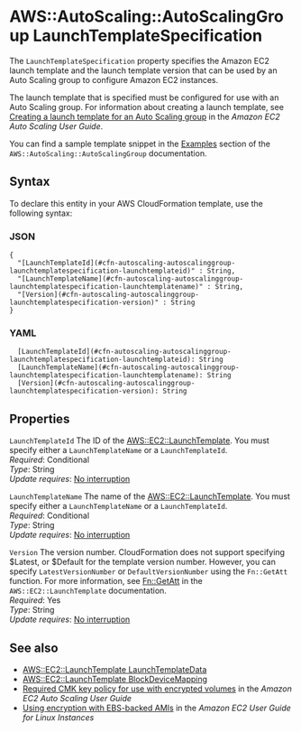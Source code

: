 # AWS::AutoScaling::AutoScalingGroup LaunchTemplateSpecification<a name="aws-properties-autoscaling-autoscalinggroup-launchtemplatespecification"></a>

The `LaunchTemplateSpecification` property specifies the Amazon EC2 launch template and the launch template version that can be used by an Auto Scaling group to configure Amazon EC2 instances\. 

The launch template that is specified must be configured for use with an Auto Scaling group\. For information about creating a launch template, see [Creating a launch template for an Auto Scaling group](https://docs.aws.amazon.com/autoscaling/ec2/userguide/create-launch-template.html) in the *Amazon EC2 Auto Scaling User Guide*\.

You can find a sample template snippet in the [Examples](https://docs.aws.amazon.com/AWSCloudFormation/latest/UserGuide/aws-properties-as-group.html#aws-properties-as-group--examples) section of the `AWS::AutoScaling::AutoScalingGroup` documentation\. 

## Syntax<a name="aws-properties-autoscaling-autoscalinggroup-launchtemplatespecification-syntax"></a>

To declare this entity in your AWS CloudFormation template, use the following syntax:

### JSON<a name="aws-properties-autoscaling-autoscalinggroup-launchtemplatespecification-syntax.json"></a>

```
{
  "[LaunchTemplateId](#cfn-autoscaling-autoscalinggroup-launchtemplatespecification-launchtemplateid)" : String,
  "[LaunchTemplateName](#cfn-autoscaling-autoscalinggroup-launchtemplatespecification-launchtemplatename)" : String,
  "[Version](#cfn-autoscaling-autoscalinggroup-launchtemplatespecification-version)" : String
}
```

### YAML<a name="aws-properties-autoscaling-autoscalinggroup-launchtemplatespecification-syntax.yaml"></a>

```
  [LaunchTemplateId](#cfn-autoscaling-autoscalinggroup-launchtemplatespecification-launchtemplateid): String
  [LaunchTemplateName](#cfn-autoscaling-autoscalinggroup-launchtemplatespecification-launchtemplatename): String
  [Version](#cfn-autoscaling-autoscalinggroup-launchtemplatespecification-version): String
```

## Properties<a name="aws-properties-autoscaling-autoscalinggroup-launchtemplatespecification-properties"></a>

`LaunchTemplateId`  <a name="cfn-autoscaling-autoscalinggroup-launchtemplatespecification-launchtemplateid"></a>
The ID of the [AWS::EC2::LaunchTemplate](https://docs.aws.amazon.com/AWSCloudFormation/latest/UserGuide/aws-resource-ec2-launchtemplate.html)\. You must specify either a `LaunchTemplateName` or a `LaunchTemplateId`\.  
*Required*: Conditional  
*Type*: String  
*Update requires*: [No interruption](https://docs.aws.amazon.com/AWSCloudFormation/latest/UserGuide/using-cfn-updating-stacks-update-behaviors.html#update-no-interrupt)

`LaunchTemplateName`  <a name="cfn-autoscaling-autoscalinggroup-launchtemplatespecification-launchtemplatename"></a>
The name of the [AWS::EC2::LaunchTemplate](https://docs.aws.amazon.com/AWSCloudFormation/latest/UserGuide/aws-resource-ec2-launchtemplate.html)\. You must specify either a `LaunchTemplateName` or a `LaunchTemplateId`\.  
*Required*: Conditional  
*Type*: String  
*Update requires*: [No interruption](https://docs.aws.amazon.com/AWSCloudFormation/latest/UserGuide/using-cfn-updating-stacks-update-behaviors.html#update-no-interrupt)

`Version`  <a name="cfn-autoscaling-autoscalinggroup-launchtemplatespecification-version"></a>
The version number\. CloudFormation does not support specifying $Latest, or $Default for the template version number\. However, you can specify `LatestVersionNumber` or `DefaultVersionNumber` using the `Fn::GetAtt` function\. For more information, see [Fn::GetAtt](https://docs.aws.amazon.com/AWSCloudFormation/latest/UserGuide/aws-resource-ec2-launchtemplate.html#aws-resource-ec2-launchtemplate-return-values-fn--getatt) in the `AWS::EC2::LaunchTemplate` documentation\.  
*Required*: Yes  
*Type*: String  
*Update requires*: [No interruption](https://docs.aws.amazon.com/AWSCloudFormation/latest/UserGuide/using-cfn-updating-stacks-update-behaviors.html#update-no-interrupt)

## See also<a name="aws-properties-autoscaling-autoscalinggroup-launchtemplatespecification--seealso"></a>
+ [AWS::EC2::LaunchTemplate LaunchTemplateData](https://docs.aws.amazon.com/AWSCloudFormation/latest/UserGuide/aws-properties-ec2-launchtemplate-launchtemplatedata.html)
+ [AWS::EC2::LaunchTemplate BlockDeviceMapping](https://docs.aws.amazon.com/AWSCloudFormation/latest/UserGuide/aws-properties-ec2-launchtemplate-blockdevicemapping.html)
+ [Required CMK key policy for use with encrypted volumes](https://docs.aws.amazon.com/autoscaling/ec2/userguide/key-policy-requirements-EBS-encryption.html) in the *Amazon EC2 Auto Scaling User Guide*
+ [Using encryption with EBS\-backed AMIs](https://docs.aws.amazon.com/AWSEC2/latest/UserGuide/AMIEncryption.html) in the *Amazon EC2 User Guide for Linux Instances*

